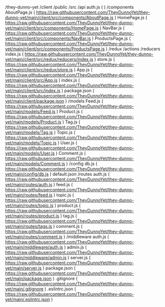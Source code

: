 /they-dunno-yet
    /client
        /public
        /src
            /api
                auth.js (  )
            /components
                AboutPage.js ( https://raw.githubusercontent.com/TheyDunnoYet/they-dunno-yet/main/client/src/components/AboutPage.js )
                HomePage.js ( https://raw.githubusercontent.com/TheyDunnoYet/they-dunno-yet/main/client/src/components/HomePage.js )
                NavBar.js ( https://raw.githubusercontent.com/TheyDunnoYet/they-dunno-yet/main/client/src/components/NavBar.js )
                ProductsPage.js ( https://raw.githubusercontent.com/TheyDunnoYet/they-dunno-yet/main/client/src/components/ProductsPage.js )
            /redux
                /actions
                /reducers
                    index.js ( https://raw.githubusercontent.com/TheyDunnoYet/they-dunno-yet/main/client/src/redux/reducers/index.js )
                store.js ( https://raw.githubusercontent.com/TheyDunnoYet/they-dunno-yet/main/client/src/redux/store.js )
            App.js ( https://raw.githubusercontent.com/TheyDunnoYet/they-dunno-yet/main/client/src/App.js )
            index.js ( https://raw.githubusercontent.com/TheyDunnoYet/they-dunno-yet/main/client/src/index.js )
        package.json ( https://raw.githubusercontent.com/TheyDunnoYet/they-dunno-yet/main/client/package.json )
    /models
        Feed.js ( https://raw.githubusercontent.com/TheyDunnoYet/they-dunno-yet/main/models/Feed.js )
        Product.js ( https://raw.githubusercontent.com/TheyDunnoYet/they-dunno-yet/main/models/Product.js )
        Tag.js ( https://raw.githubusercontent.com/TheyDunnoYet/they-dunno-yet/main/models/Tag.js )
        Topic.js ( https://raw.githubusercontent.com/TheyDunnoYet/they-dunno-yet/main/models/Topic.js )
        User.js ( https://raw.githubusercontent.com/TheyDunnoYet/they-dunno-yet/main/models/User.js )
        Comment.js ( https://raw.githubusercontent.com/TheyDunnoYet/they-dunno-yet/main/models/Comment.js )
    /config
        db.js ( https://raw.githubusercontent.com/TheyDunnoYet/they-dunno-yet/main/config/db.js )
        default.json
    /routes
        auth.js ( https://raw.githubusercontent.com/TheyDunnoYet/they-dunno-yet/main/routes/auth.js )
        feed.js ( https://raw.githubusercontent.com/TheyDunnoYet/they-dunno-yet/main/routes/feed.js )
        topic.js ( https://raw.githubusercontent.com/TheyDunnoYet/they-dunno-yet/main/routes/topic.js )
        product.js ( https://raw.githubusercontent.com/TheyDunnoYet/they-dunno-yet/main/routes/product.js )
        tag.js ( https://raw.githubusercontent.com/TheyDunnoYet/they-dunno-yet/main/routes/tags.js )
        comment.js ( https://raw.githubusercontent.com/TheyDunnoYet/they-dunno-yet/main/routes/comment.js )
    /middleware
        auth.js ( https://raw.githubusercontent.com/TheyDunnoYet/they-dunno-yet/main/middleware/auth.js )
        admin.js ( https://raw.githubusercontent.com/TheyDunnoYet/they-dunno-yet/main/middleware/admin.js )
    server.js ( https://raw.githubusercontent.com/TheyDunnoYet/they-dunno-yet/main/server.js )
    package.json ( https://raw.githubusercontent.com/TheyDunnoYet/they-dunno-yet/main/package.json )
    .gitignore ( https://raw.githubusercontent.com/TheyDunnoYet/they-dunno-yet/main/.gitignore )
    .eslintrc.json ( https://raw.githubusercontent.com/TheyDunnoYet/they-dunno-yet/main/.eslintrc.json )
